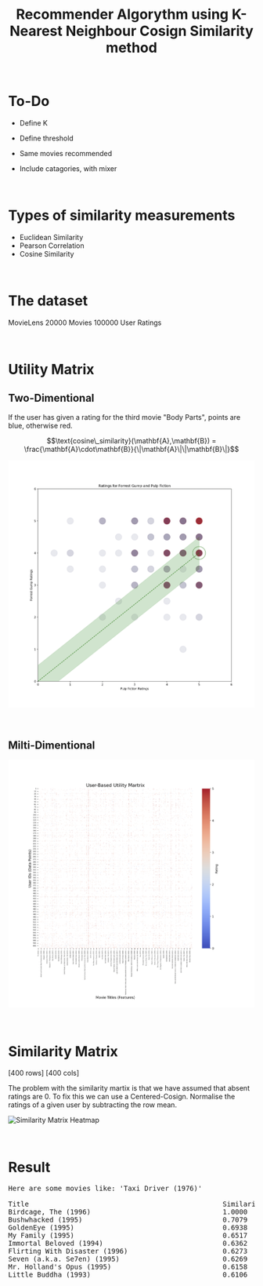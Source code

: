 

<h1 align="center">
	Recommender Algorythm using K-Nearest Neighbour Cosign Similarity method
</h1>

<br />


# To-Do

- Define K
- Define threshold

- Same movies recommended
- Include catagories, with mixer



     
<br />


# Types of similarity measurements

- Euclidean Similarity
- Pearson Correlation
- Cosine Similarity

<br />


# The dataset

MovieLens
20000 Movies
100000 User Ratings

<br />


# Utility Matrix

## Two-Dimentional

If the user has given a rating for the third movie "Body Parts", points are blue, otherwise red.

$$\text{cosine\_similarity}(\mathbf{A},\mathbf{B}) = \frac{\mathbf{A}\cdot\mathbf{B}}{\|\mathbf{A}\|\|\mathbf{B}\|}$$


![2D Utility Matirx Heatmap](../media/2D_utility_matrix.png)

<br />


## Milti-Dimentional

![Utility Matirx Heatmap](../media/utility_matrix.png)

<br />


# Similarity Matrix

[400 rows]
[400 cols]

The problem with the similarity martix is that we have assumed that absent ratings are 0. To fix this we can use a Centered-Cosign. Normalise the ratings of a given user by subtracting the row mean.

![Similarity Matrix Heatmap](../media/similarity_matrix.png)

<br />


# Result

<pre>
Here are some movies like: 'Taxi Driver (1976)'

Title                                               Similarity
Birdcage, The (1996)                                1.0000
Bushwhacked (1995)                                  0.7079
GoldenEye (1995)                                    0.6938
My Family (1995)                                    0.6517
Immortal Beloved (1994)                             0.6362
Flirting With Disaster (1996)                       0.6273
Seven (a.k.a. Se7en) (1995)                         0.6269
Mr. Holland's Opus (1995)                           0.6158
Little Buddha (1993)                                0.6106
</pre>

<br />

